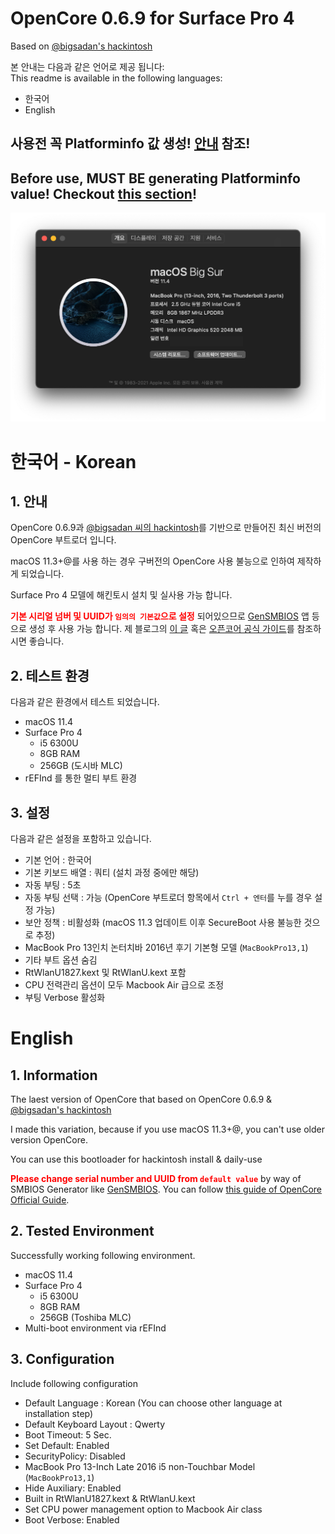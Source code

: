 # OpenCore 0.6.9 for Surface Pro 4
Based on [@bigsadan's hackintosh](https://github.com/bigsadan/surface-pro-4-hackintosh)

본 안내는 다음과 같은 언어로 제공 됩니다:  
This readme is available in the following languages:  
- 한국어
- English

## **사용전 꼭 Platforminfo 값 생성!** [안내](#한국어---korean) 참조!
## **Before use, MUST BE generating Platforminfo value!** Checkout [this section](#english)!

![](screenshot.png)

# 한국어 - Korean
## 1. 안내
OpenCore 0.6.9과 [@bigsadan 씨의 hackintosh](https://github.com/bigsadan/surface-pro-4-hackintosh)를 기반으로 만들어진 최신 버전의 OpenCore 부트로더 입니다.

macOS 11.3+@를 사용 하는 경우 구버전의 OpenCore 사용 불능으로 인하여 제작하게 되었습니다.

Surface Pro 4 모델에 해킨토시 설치 및 실사용 가능 합니다.

<span style="color:red">**기본 시리얼 넘버 및 UUID가 `임의의 기본값`으로 설정**</span> 되어있으므로 [GenSMBIOS](https://github.com/corpnewt/GenSMBIOS) 앱 등으로 생성 후 사용 가능 합니다. 제 블로그의 [이 글](https://minnote.net/해킨토시_hackintosh/Surface-Pro-4-Hackintosh/#6-1-모델-식별자-및-uuid-변경) 혹은 [오픈코어 공식 가이드](https://dortania.github.io/OpenCore-Install-Guide/config-laptop.plist/skylake.html#platforminfo)를 참조하시면 좋습니다.

## 2. 테스트 환경
다음과 같은 환경에서 테스트 되었습니다.

- macOS 11.4
- Surface Pro 4
    - i5 6300U
    - 8GB RAM
    - 256GB (도시바 MLC)
- rEFInd 를 통한 멀티 부트 환경

## 3. 설정
다음과 같은 설정을 포함하고 있습니다.

- 기본 언어 : 한국어
- 기본 키보드 배열 : 쿼티 (설치 과정 중에만 해당)
- 자동 부팅 : 5초
- 자동 부팅 선택 : 가능 (OpenCore 부트로더 항목에서 `Ctrl + 엔터`를 누를 경우 설정 가능)
- 보안 정책 : 비활성화 (macOS 11.3 업데이트 이후 SecureBoot 사용 불능한 것으로 추정)
- MacBook Pro 13인치 논터치바 2016년 후기 기본형 모델 (`MacBookPro13,1`)
- 기타 부트 옵션 숨김
- RtWlanU1827.kext 및 RtWlanU.kext 포함
- CPU 전력관리 옵션이 모두 Macbook Air 급으로 조정
- 부팅 Verbose 활성화

# English
## 1. Information
The laest version of OpenCore that based on OpenCore 0.6.9 & [@bigsadan's hackintosh](https://github.com/bigsadan/surface-pro-4-hackintosh)

I made this variation, because if you use macOS 11.3+@, you can't use older version OpenCore.

You can use this bootloader for hackintosh install & daily-use

<span style="color:red">**Please change serial number and UUID from `default value`**</span> by way of SMBIOS Generator like [GenSMBIOS](https://github.com/corpnewt/GenSMBIOS). You can follow [this guide of OpenCore Official Guide](https://dortania.github.io/OpenCore-Install-Guide/config-laptop.plist/skylake.html#platforminfo).

## 2. Tested Environment
Successfully working following environment.

- macOS 11.4
- Surface Pro 4
    - i5 6300U
    - 8GB RAM
    - 256GB (Toshiba MLC)
- Multi-boot environment via rEFInd

## 3. Configuration
Include following configuration

- Default Language : Korean (You can choose other language at installation step)
- Default Keyboard Layout : Qwerty
- Boot Timeout: 5 Sec.
- Set Default: Enabled
- SecurityPolicy: Disabled
- MacBook Pro 13-Inch Late 2016 i5 non-Touchbar Model (`MacBookPro13,1`)
- Hide Auxiliary: Enabled
- Built in RtWlanU1827.kext & RtWlanU.kext
- Set CPU power management option to Macbook Air class
- Boot Verbose: Enabled
